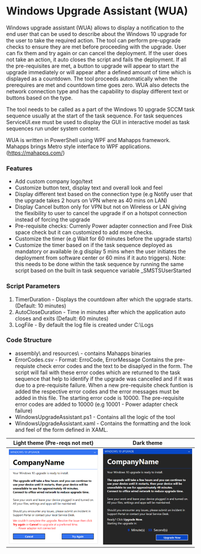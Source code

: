 # Windows Upgrade Assistant (WUA)

Windows upgrade assistant (WUA) allows to display a notification to the end user that can be used to describe about the Windows 10 upgrade for the user to take the required action. The tool can perform pre-upgrade checks to ensure they are met before proceeding with the upgrade. User can fix them and try again or can cancel the deployment. If the user does not take an action, it auto closes the script and fails the deployment. If all the pre-requisites are met, a button to upgrade will appear to start the upgrade immediately or will appear after a defined amount of time which is displayed as a countdown. The tool proceeds automatically when the prerequires are met and countdown time goes zero. WUA also detects the network connection type and has the capability to display different text or buttons based on the type.

The tool needs to be called as a part of the Windows 10 upgrade SCCM task sequence usually at the start of the task sequence. For task sequences ServiceUI.exe must be used to display the GUI in interactive model as task sequences run under system content. 

WUA is written in PowerShell using WPF and Mahapps framework.
Mahapps brings Metro style interface to WPF applications. (https://mahapps.com/)

### Features
* Add custom company logo/text
* Customize button text, display text and overall look and feel
* Display different text based on the connection type (e.g Notify user that the upgrade takes 2 hours on VPN where as 40 mins on LAN)
* Display Cancel button only for VPN but not on Wireless or LAN giving the flexibility to user to cancel the upgrade if on a hotspot connection instead of forcing the upgrade
* Pre-requisite checks: Currenly Power adapter connection and Free Disk space check but it can customized to add more checks.
* Customize the timer (e.g Wait for 60 minutes before the upgrade starts)
* Customize the timer based on if the task sequence deployed as mandatory or available (e.g display 5 mins when the user initiates the deployment from software center or 60 mins if it auto triggers). Note: this needs to be done within the task sequence by running the same script based on the built in task sequence variable _SMSTSUserStarted

### Script Parameters
1. TimerDuration - Displays the countdown after which the upgrade starts. (Default: 10 minutes)
2. AutoCloseDuration - Time in minutes after which the application auto closes and exits (Default: 60 minutes)
3. LogFile - By default the log file is created under C:\Logs

### Code Structure
* assembly\ and resources\ - contains Mahapps binaries
* ErrorCodes.csv - Format: ErroCode, ErrorMessage
Contains the pre-requiste check error codes and the text to be disaplyed in the form. The script will fail with these error codes which are returned to the task sequence that help to identify if the upgrade was cancelled and if it was due to a pre-requisite failure. When a new pre-requisite check funtion is added the respective error codes and the error messages must be added in this file. The starting error code is 10000. The pre-requisite error codes are added to 10000 (e.g 10001 - Power adapter check failure)
* WindowsUpgradeAssistant.ps1 - Contains all the logic of the tool 
* WindowsUpgradeAssistant.xaml - Contains the formatting and the look and feel of the form defined in XAML. 

Light theme  (Pre-reqs not met)        |  Dark theme
:-------------------------:|:-------------------------:
![image](images/Light-PreReqNotMet.png) | ![image](images/Dark-PreReqMet.png)
